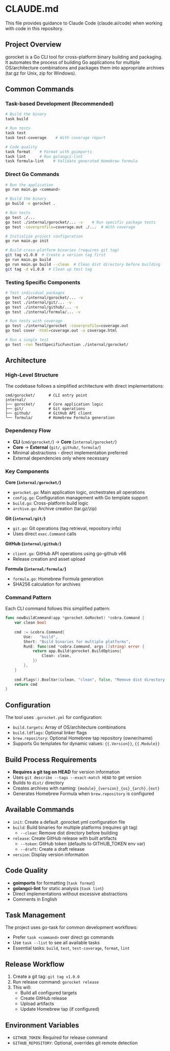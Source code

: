 # CLAUDE.md

This file provides guidance to Claude Code (claude.ai/code) when working with code in this repository.

## Project Overview

gorocket is a Go CLI tool for cross-platform binary building and packaging. It automates the process of building Go applications for multiple OS/architecture combinations and packages them into appropriate archives (tar.gz for Unix, zip for Windows).

## Common Commands

### Task-based Development (Recommended)
```bash
# Build the binary
task build

# Run tests
task test
task test-coverage    # With coverage report

# Code quality
task format    # Format with goimports
task lint      # Run golangci-lint
task formula-lint    # Validate generated Homebrew formula
```

### Direct Go Commands
```bash
# Run the application
go run main.go <command>

# Build the binary
go build -o gorocket .

# Run tests
go test ./...
go test ./internal/gorocket/... -v    # Run specific package tests
go test -coverprofile=coverage.out ./...  # With coverage

# Initialize project configuration
go run main.go init

# Build cross-platform binaries (requires git tag)
git tag v1.0.0  # Create a version tag first
go run main.go build
go run main.go build --clean  # Clean dist directory before building
git tag -d v1.0.0  # Clean up test tag
```

### Testing Specific Components
```bash
# Test individual packages
go test ./internal/gorocket/... -v
go test ./internal/git/... -v
go test ./internal/github/... -v
go test ./internal/formula/... -v

# Run tests with coverage
go test ./internal/gorocket -coverprofile=coverage.out
go tool cover -html=coverage.out -o coverage.html

# Run a single test
go test -run TestSpecificFunction ./internal/gorocket/
```

## Architecture

### High-Level Structure
The codebase follows a simplified architecture with direct implementations:

```
cmd/gorocket/      # CLI entry point
internal/
├── gorocket/      # Core application logic
├── git/           # Git operations
├── github/        # GitHub API client
└── formula/       # Homebrew Formula generation
```

### Dependency Flow
- **CLI** (`cmd/gorocket/`) → **Core** (`internal/gorocket/`)
- **Core** → **External** (`git/`, `github/`, `formula/`)
- Minimal abstractions - direct implementation preferred
- External dependencies only where necessary

### Key Components

**Core (`internal/gorocket/`)**
- `gorocket.go`: Main application logic, orchestrates all operations
- `config.go`: Configuration management with Go template support
- `build.go`: Cross-platform build logic
- `archive.go`: Archive creation (tar.gz/zip)

**Git (`internal/git/`)**
- `git.go`: Git operations (tag retrieval, repository info)
- Uses direct `exec.Command` calls

**GitHub (`internal/github/`)**
- `client.go`: GitHub API operations using go-github v66
- Release creation and asset upload

**Formula (`internal/formula/`)**
- `formula.go`: Homebrew Formula generation
- SHA256 calculation for archives

### Command Pattern
Each CLI command follows this simplified pattern:
```go
func newBuildCommand(app *gorocket.GoRocket) *cobra.Command {
    var clean bool
    
    cmd := &cobra.Command{
        Use:   "build",
        Short: "Build binaries for multiple platforms",
        RunE: func(cmd *cobra.Command, args []string) error {
            return app.Build(gorocket.BuildOptions{
                Clean: clean,
            })
        },
    }
    
    cmd.Flags().BoolVar(&clean, "clean", false, "Remove dist directory before building")
    return cmd
}
```

## Configuration

The tool uses `.gorocket.yml` for configuration:
- `build.targets`: Array of OS/architecture combinations
- `build.ldflags`: Optional linker flags
- `brew.repository`: Optional Homebrew tap repository (owner/name)
- Supports Go templates for dynamic values: `{{.Version}}`, `{{.Module}}`

## Build Process Requirements

- **Requires a git tag on HEAD** for version information
- Uses `git describe --tags --exact-match HEAD` to get version
- Builds to `dist/` directory
- Creates archives with naming: `{module}_{version}_{os}_{arch}.{ext}`
- Generates Homebrew Formula when `brew.repository` is configured

## Available Commands

- `init`: Create a default .gorocket.yml configuration file
- `build`: Build binaries for multiple platforms (requires git tag)
  - `--clean`: Remove dist directory before building
- `release`: Create GitHub release with built artifacts
  - `--token`: GitHub token (defaults to GITHUB_TOKEN env var)
  - `--draft`: Create a draft release
- `version`: Display version information

## Code Quality

- **goimports** for formatting (`task format`)
- **golangci-lint** for static analysis (`task lint`)
- Direct implementations without excessive abstractions
- Comments in English

## Task Management

The project uses go-task for common development workflows:
- Prefer `task <command>` over direct go commands
- Use `task --list` to see all available tasks
- Essential tasks: `build`, `test`, `test-coverage`, `format`, `lint`

## Release Workflow

1. Create a git tag: `git tag v1.0.0`
2. Run release command: `gorocket release`
3. This will:
   - Build all configured targets
   - Create GitHub release
   - Upload artifacts
   - Update Homebrew tap (if configured)

## Environment Variables

- `GITHUB_TOKEN`: Required for release command
- `GITHUB_REPOSITORY`: Optional, overrides git remote detection